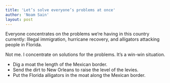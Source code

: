 ```yaml
---
title: 'Let’s solve everyone’s problems at once'
author: 'Noam Sain'
layout: post
---
```


Everyone concentrates on the problems we’re having in this country currently: Illegal immigration, hurricane recovery, and alligators attacking people in Florida.

Not me. I concentrate on solutions for the problems. It’s a win-win situation.

- Dig a moat the length of the Mexican border.
- Send the dirt to New Orleans to raise the level of the levies.
- Put the Florida alligators in the moat along the Mexican border.
